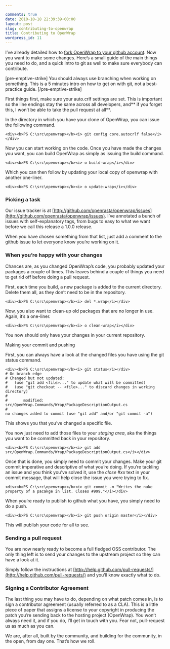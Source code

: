 ```yaml
---

comments: true
date: 2010-10-18 22:39:39+00:00
layout: post
slug: contributing-to-openwrap
title: Contributing to OpenWrap
wordpress_id: 11
---
```


I’ve already detailed how to [fork OpenWrap to your github account](http://codebetter.com/blogs/sebastien_lambla/archive/2010/10/17/installing-openwrap-from-the-sources.aspx). Now you want to make some changes. Here’s a small guide of the main things you need to do, and a quick intro to git as well to make sure everybody can contribute.

 

[pre-emptive-strike] You should always use branching when working on something. This is a 5 minutes intro on how to get on with git, not a best-practice guide. [/pre-emptive-strike]

 

First things first, make sure your auto.crlf settings are set. This is important so the line endings stay the same across all developers, and** if you forget this, I won’t be able to take the pull request at all**.

 

In the directory in which you have your clone of OpenWrap, you can issue the following command.

 
    
    <div><b>PS C:\src\openwrap></b><i> git config core.autocrlf false</i></div>





Now you can start working on the code. Once you have made the changes you want, you can build OpenWrap as simply as issuing the build command.




    
    <div><b>PS C:\src\openwrap></b><i> o build-wrap</i></div>





Which you can then follow by updating your local copy of openwrap with another one-liner.




    
    <div><b>PS C:\src\openwrap></b><i> o update-wrap</i></div>





### Picking a task





Our issue tracker is at [http://github.com/openrasta/openwrap/issues](http://github.com/openrasta/openwrap/issues). I’ve annotated a bunch of issues with self-explanatory tags, from bugs to easy to what we want before we call this release a 1.0.0 release.





When you have chosen something from that list, just add a comment to the github issue to let everyone know you’re working on it.





### When you’re happy with your changes





Chances are, as you changed OpenWrap’s code, you probably updated your packages a couple of times. This leaves behind a couple of things you need to get rid off before doing a pull request.





First, each time you build, a new package is added to the current directory. Delete them all, as they don’t need to be in the repository.




    
    <div><b>PS C:\src\openwrap></b><i> del *.wrap</i></div>





Now, you also want to clean-up old packages that are no longer in use. Again, it’s a one-liner.




    
    <div><b>PS C:\src\openwrap></b><i> o clean-wrap</i></div>





You now should only have your changes in your current repository.





Making your commit and pushing





First, you can always have a look at the changed files you have using the git status command.




    
    <div><b>PS C:\src\openwrap></b><i> git status</i></div>
    # On branch edge
    # Changed but not updated:
    #   (use "git add <file>..." to update what will be committed)
    #   (use "git checkout -- <file>..." to discard changes in working directory)
    #
    #       modified:   src/OpenWrap.Commands/Wrap/PackageDescriptionOutput.cs
    #
    no changes added to commit (use "git add" and/or "git commit -a")





This shows you that you’ve changed a specific file.





You now just need to add those files to your _staging area_, aka the things you want to be committed back in your repository.




    
    <div><b>PS C:\src\openwrap></b><i> git add src/OpenWrap.Commands/Wrap/PackageDescriptionOutput.cs</i></div>





Once that is done, you simply need to commit your changes. Make your git commit imperative and descriptive of what you’re doing. If you’re tackling an issue and you think you’ve solved it, use the _close #xx_ text in your commit message, that will help close the issue you were trying to fix.




    
    <div><b>PS C:\src\openwrap></b><i> git commit -m "Writes the nuke property of a pacakge in list. Closes #999."</i></div>





When you’re ready to publish to github what you have, you simply need to do a push.




    
    <div><b>PS C:\src\openwrap></b><i> git push origin master</i></div>





This will publish your code for all to see.





### Sending a pull request





You are now nearly ready to become a full fledged OSS contributor. The only thing left is to send your changes to the upstream project so they can have a look at it.





Simply follow the instructions at [http://help.github.com/pull-requests/](http://help.github.com/pull-requests/) and you’ll know exactly what to do.





### Signing a Contributor Agreement





The last thing you may have to do, depending on what patch comes in, is to sign a contributor agreement (usually referred to as a CLA). This is a little piece of paper that assigns a license to your copyright in producing the patch you’re sending back to the hosting project (OpenWrap). You won’t always need it, and if you do, I’ll get in touch with you. Fear not, pull-request us as much as you can.





We are, after all, built by the community, and building for the community, in the open, from day one. That’s how we roll.
